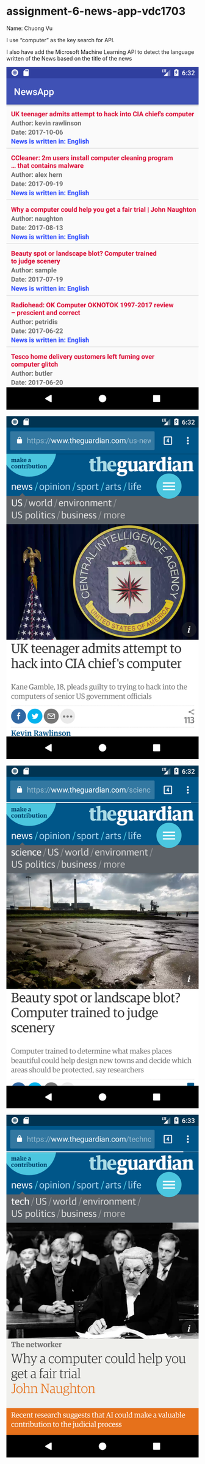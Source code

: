 # assignment-6-news-app-vdc1703

Name: Chuong Vu

I use “computer” as the key search for API.

I also have add the Microsoft Machine Learning API to detect the language written of the News based on the title of the news

![Screenshot](Screenshot_1.png) 

![Screenshot](Screenshot_2.png) 

![Screenshot](Screenshot_3.png) 

![Screenshot](Screenshot_4.png) 
